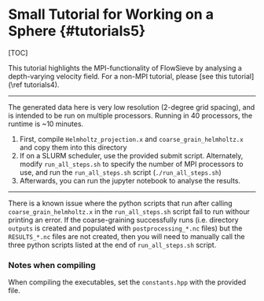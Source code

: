 # Small Tutorial for Working on a Sphere {#tutorials5}
[TOC]

This tutorial highlights the MPI-functionality of FlowSieve by analysing a depth-varying velocity field.
For a non-MPI tutorial, please [see this tutorial](\ref tutorials4).

---

The generated data here is very low resolution (2-degree grid spacing), and is intended to be run on multiple processors.
Running in 40 processors, the runtime is ~10 minutes.

1. First, compile `Helmholtz_projection.x` and `coarse_grain_helmholtz.x` and copy them into this directory
2. If on a SLURM scheduler, use the provided submit script. Alternately, modify `run_all_steps.sh` to specify the number of MPI processors to use, and run the `run_all_steps.sh` script (`./run_all_steps.sh`)
3. Afterwards, you can run the jupyter notebook to analyse the results.

---

There is a known issue where the python scripts that run after calling `coarse_grain_helmholtz.x` in the `run_all_steps.sh` script fail to run withour printing an error. 
If the coarse-graining successfully runs (i.e. directory `outputs` is created and populated with `postprocessing_*.nc` files) but the `RESULTS_*.nc` files are not created, then you will need to manually call the three python scripts listed at the end of `run_all_steps.sh` script.


### Notes when compiling

When compiling the executables, set the `constants.hpp` with the provided file.
